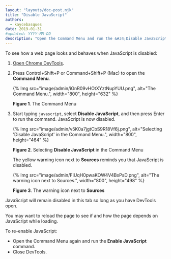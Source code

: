 ```yaml
---
layout: "layouts/doc-post.njk"
title: "Disable JavaScript"
authors:
  - kaycebasques
date: 2019-01-31
#updated: YYYY-MM-DD
description: "Open the Command Menu and run the &#34;Disable JavaScript&#34; command."
---
```


To see how a web page looks and behaves when JavaScript is disabled:

1.  [Open Chrome DevTools][1].
2.  Press Control+Shift+P or Command+Shift+P (Mac) to open the **Command Menu**.

    {% Img src="image/admin/iGnR09vHOtXYztNupYUU.png", alt="The Command Menu.", width="800", height="632" %}

    **Figure 1**. The Command Menu

3.  Start typing `javascript`, select **Disable JavaScript**, and then press Enter to run the
    command. JavaScript is now disabled.

    {% Img src="image/admin/v5K0a7jgtCbS9R18Vf6j.png", alt="Selecting 'Disable JavaScript' in the Command Menu.", width="800", height="464" %}

    **Figure 2**. Selecting **Disable JavaScript** in the Command Menu

    The yellow warning icon next to **Sources** reminds you that JavaScript is disabled.

    {% Img src="image/admin/FIUqH0pwaKOW4V4BxPsD.png", alt="The warning icon next to Sources.", width="800", height="498" %}

    **Figure 3**. The warning icon next to **Sources**

JavaScript will remain disabled in this tab so long as you have DevTools open.

You may want to reload the page to see if and how the page depends on JavaScript while loading.

To re-enable JavaScript:

- Open the Command Menu again and run the **Enable JavaScript** command.
- Close DevTools.

[1]: /docs/devtools/open
